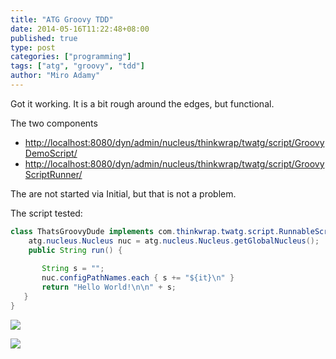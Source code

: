 ```yaml
---
title: "ATG Groovy TDD"
date: 2014-05-16T11:22:48+08:00
published: true
type: post
categories: ["programming"]
tags: ["atg", "groovy", "tdd"]
author: "Miro Adamy"
---
```


Got it working. It is a bit rough around the edges, but functional.

The two components

* <http://localhost:8080/dyn/admin/nucleus/thinkwrap/twatg/script/GroovyDemoScript/>
* <http://localhost:8080/dyn/admin/nucleus/thinkwrap/twatg/script/GroovyScriptRunner/>

The are not started via Initial, but that is not a problem.

The script tested:

```java
class ThatsGroovyDude implements com.thinkwrap.twatg.script.RunnableScript {
    atg.nucleus.Nucleus nuc = atg.nucleus.Nucleus.getGlobalNucleus();
    public String run() {
  
       String s = "";
       nuc.configPathNames.each { s += "${it}\n" }
       return "Hello World!\n\n" + s;
   }
}
```

![](/images/atg-tdd-groovy.png)

![](/images/atg-tdd-groovy-2.png)

